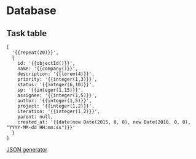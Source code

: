 # Database

## Task table
```
[
  '{{repeat(20)}}',
  {
    id: '{{objectId()}}',
    name: '{{company()}}',
    description: '{{lorem(4)}}',
    priority: '{{integer(1,3)}}',
    status: '{{integer(6,10)}}',
    sp: '{{integer(1,15)}}',
    assignee: '{{integer(1,5)}}',
    author: '{{integer(1,5)}}',
    project: '{{integer(1,2)}}',
    iteration: '{{integer(1,2)}}',
    parent: null,
    created_at: '{{date(new Date(2015, 0, 0), new Date(2016, 0, 0), "YYYY-MM-dd HH:mm:ss")}}'
  }
] 
```

[JSON generator](http://www.json-generator.com/)


